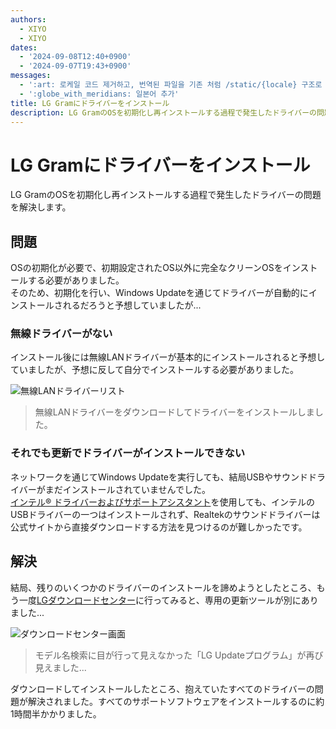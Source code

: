 ```yaml
---
authors:
  - XIYO
  - XIYO
dates:
  - '2024-09-08T12:40+0900'
  - '2024-09-07T19:43+0900'
messages:
  - ':art: 로케일 코드 제거하고, 번역된 파일을 기존 처럼 /static/{locale} 구조로 저장'
  - ':globe_with_meridians: 일본어 추가'
title: LG Gramにドライバーをインストール
description: LG GramのOSを初期化し再インストールする過程で発生したドライバーの問題を解決します。
---
```

# LG Gramにドライバーをインストール

LG GramのOSを初期化し再インストールする過程で発生したドライバーの問題を解決します。

## 問題

OSの初期化が必要で、初期設定されたOS以外に完全なクリーンOSをインストールする必要がありました。  
そのため、初期化を行い、Windows Updateを通じてドライバーが自動的にインストールされるだろうと予想していましたが...

### 無線ドライバーがない

インストール後には無線LANドライバーが基本的にインストールされると予想していましたが、予想に反して自分でインストールする必要がありました。

![無線LANドライバーリスト](/static/resources/install-driver-for-lg-gram-20240826221737828.png)

> 無線LANドライバーをダウンロードしてドライバーをインストールしました。

### それでも更新でドライバーがインストールできない

ネットワークを通じてWindows Updateを実行しても、結局USBやサウンドドライバーがまだインストールされていませんでした。  
[インテル® ドライバーおよびサポートアシスタント](https://www.intel.co.jp/content/www/jp/ja/support/detect.html)を使用しても、インテルのUSBドライバーの一つはインストールされず、Realtekのサウンドドライバーは公式サイトから直接ダウンロードする方法を見つけるのが難しかったです。

## 解決

結局、残りのいくつかのドライバーのインストールを諦めようとしたところ、もう一度[LGダウンロードセンター](https://www.lge.co.jp/support/product-manuals)に行ってみると、専用の更新ツールが別にありました...

![ダウンロードセンター画面](/static/resources/install-driver-for-lg-gram-20240826222611325.png)

> モデル名検索に目が行って見えなかった「LG Updateプログラム」が再び見えました...

ダウンロードしてインストールしたところ、抱えていたすべてのドライバーの問題が解決されました。すべてのサポートソフトウェアをインストールするのに約1時間半かかりました。

